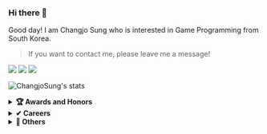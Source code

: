 ### Hi there 👋
Good day! I am Changjo Sung who is interested in Game Programming from South Korea.

> If you want to contact me, please leave me a message!
> 

<p>
  <a href="https://github.com/ChangjoSung/" target="_blank"><img src="https://img.shields.io/badge/ChangjoSung-181717?style=flat-square&logo=GitHub&logoColor=white"/></a>
  <a href="mailto:tjdckdwh@naver.com" target="_blank"><img src="https://img.shields.io/badge/tjdckdwh@naver.com-brightgreen?style=flat-square&logo=Gmail&logoColor=white"/></a>
  <a href="https://velog.io/@tjdckdwh/series" target="_blank"><img src="https://img.shields.io/badge/velog.io-@tjdckdwh?style=flat-square&logo=velog&logoColor=white"/></a>
</p>

![ChangjoSung's stats](https://github-readme-stats.vercel.app/api?username=ChangjoSung)

<details>
  <summary><b>🏆 Awards and Honors</b></summary>
  <ul>
    <li>2022-1 Sungkyul University VR/AR Game Competition 1st Place - <a href = "https://github.com/Team-NRE/Monster-Ground---Unity-3D-Action-Game">Monster Ground </a></li>
  </ul>
</details>

<details>
  <summary><b>✔ Careers</b></summary>
  <ul>
    <li>
      <a href="http://xicomlab.re.kr/" target="_blank">
        Xicom Lab
      </a><br>
      🏫 Sungkyul University (SKU)<br>
      🧑🏻‍💻 Head of the Research Lab
    </li>
    <li>
      <a href="http://datareality.kr/" target="_blank">
        DataReality Inc.
      </a><br>
        🏢 Company specializing in VR/AR/XR<br>
        🧑🏻‍💻 Member of Unity S/W Development Team<br>
        📅 2024/03 ~ 2024/12/24
      </a>
    </li>
    <li>
      <a href="http://refind.kr/" target="_blank">
        Refine Inc.
      </a><br>
        🏢 Company specializing in musculoskeletal healthcare<br>
        🧑🏻‍💻 Technical Support Team for Unity S/W Content Development<br>
        📅 2024/12/26 ~ing
      </a>
    </li>
  </ul>
</details>

<details>
  <summary><b>🚀 Others</b></summary>
  <ul>
    <li>
        NRF Research, Multi-player collaboration XR hair styling synthesis For non-face-to-face hair training suitable for the post-COVID19.
    </li>
  </ul>
</details>
